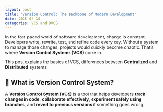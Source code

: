 ```yaml
---
layout: post
title: "Version Control: The Backbone of Modern Development"
date: 2025-04-18
categories: VCS and DVCS
---
```

In the fast-paced world of software development, change is constant. Developers write, rewrite, test, and refine code every day. Without a system to manage those changes, projects would quickly become chaotic. That’s where **Version Control Systems (VCS)** come in.

This post explains the basics of VCS, differences between **Centralized** and **Distributed** systems

## 🧾 What is Version Control System?
A **Version Control System (VCS)** is a tool that helps developers **track changes in code**, **collaborate effectively**, **experiment safely using branches**, and **revert to previous versions** if something goes wrong.

